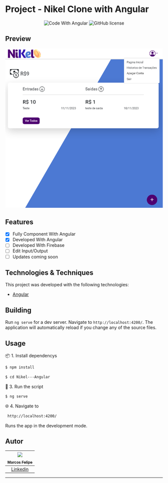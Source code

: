 # Project - Nikel Clone with Angular
<div align="center">
<p align="center">
    <img 
        src="https://img.shields.io/badge/Code%20With-Angular%2016-E31918?logo=angular" 
        alt="Code With Angular">
   	<img 
      alt="GitHub license" 
      src="https://img.shields.io/github/license/felipeAguiarCode/angular-santander-home-clone?color=E31918"
    >
  </p>
</div>

## Preview 

<div align="center">
  	<a href="#">
      <img src=".github/assets/preview.png" width="700" alt="preview" />
  	</a>
</div>

## Features
- [x] Fully Component With Angular
- [x] Developed With Angular
- [ ] Developed With Firebase
- [ ] Edit Input/Output
- [ ] Updates coming soon

## Technologies & Techniques

This project was developed with the following technologies:
-   [Angular](https://angular.io)

## Building

Run `ng serve` for a dev server. Navigate to `http://localhost:4200/`. The application will automatically reload if you change any of the source files.

## Usage

📦 1. Install dependencys

```bash
$ npm install
```

```bash
$ cd Nikel---Angular
```

🔧 3. Run the script

```bash
$ ng serve
```

🌐 4. Navigate to

```bash 
 http://localhost:4200/
```
Runs the app in the development mode.<br/>

## Autor

| [<img src="https://avatars.githubusercontent.com/u/51168082?s=400&u=7c22811a6f7c1b10ef2fa51de348b5edd772d890&v=4"><br><sub>Marcos Felipe</sub>](https://github.com/M-Felipe) |
| :---------------------------------------------------------------------------------------------------------------------------------------: |
|                                             [Linkedin](https://www.linkedin.com/in/marcos-felipe-de-freitas-batista-02b745183/)                                             |

---
